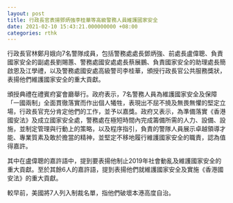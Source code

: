 ```yaml
---
layout: post
title: 行政長官表揚鄧炳強李桂華等高級警務人員維護國家安全
date: 2021-02-10 15:43:21.000000000 +08:00
categories: rthk
---
```


行政長官林鄭月娥向7名警隊成員，包括警務處處長鄧炳強、前處長盧偉聰、負責國家安全的副處長劉賜蕙、警務處國安處處長蔡展鵬、負責國家安全的助理處長簡啟恩及江學禮，以及警務處國安處高級警司李桂華，頒授行政長官公共服務獎狀，表揚他們維護國家安全的重大貢獻。

頒授典禮在禮賓府宴會廳舉行。政府表示，7名警務人員為維護國家安全及保障「一國兩制」全面貫徹落實而作出個人犧牲，表現出不屈不撓及無畏無懼的堅定立場，行政長官充分肯定他們的工作，並予以嘉獎。政府又表示，為準備落實《香港國安法》及成立國家安全處，警務處在極短時間內完成籌備所需的人力、設備、設施，並制定管理與行動上的策略，以及程序指引，負責的警隊人員展示卓越領導才能、專業質素及敢於擔當的精神，並堅定不移地履行維護國家安全的職責，認為值得嘉許。

其中在盧偉聰的嘉許語中，提到要表揚他制止2019年社會動亂及維護國家安全的重大貢獻。至於其餘6人的嘉許語，提到表揚他們就維護國家安全及實施《香港國安法》的重大貢獻。

較早前，美國將7人列入制裁名單，指他們破壞本港高度自治。
